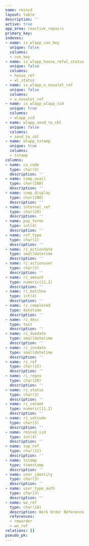 ```yaml
---
name: rminvd
layout: table
description: ''
active: true
app_area: reactive_repairs
primary_key: 
indexes:
- name: ix_wlapp_con_key
  unique: false
  columns:
  - con_key
- name: ix_wlapp_house_refwl_status
  unique: false
  columns:
  - house_ref
  - wl_status
- name: ix_wlapp_u_novalet_ref
  unique: false
  columns:
  - u_novalet_ref
- name: ix_wlapp_wlapp_sid
  unique: true
  columns:
  - wlapp_sid
- name: wlapp_send_to_cbl
  unique: false
  columns:
  - send_to_cbl
- name: wlapp_tstamp
  unique: true
  columns:
  - tstamp
columns:
- name: co_code
  type: char(3)
  description: ''
- name: comp_avail
  type: char(200)
  description: ''
- name: comp_display
  type: char(200)
  description: ''
- name: internal_ref
  type: char(20)
  description: ''
- name: pay_terms
  type: int(4)
  description: ''
- name: ref_type
  type: char(1)
  description: ''
- name: ri_actiondate
  type: smalldatetime
  description: ''
- name: ri_actionuser
  type: char(3)
  description: ''
- name: ri_amount
  type: numeric(11,2)
  description: ''
- name: ri_batchno
  type: int(4)
  description: ''
- name: ri_completed
  type: datetime
  description: ''
- name: ri_desc
  type: text
  description: ''
- name: ri_duedate
  type: smalldatetime
  description: ''
- name: ri_invdate
  type: smalldatetime
  description: ''
- name: ri_ref
  type: char(15)
  description: ''
- name: ri_regno
  type: char(20)
  description: ''
- name: ri_status
  type: char(3)
  description: ''
- name: ri_vatamt
  type: numeric(11,2)
  description: ''
- name: ri_vatcode
  type: char(3)
  description: ''
- name: rminvd_sid
  type: int(4)
  description: ''
- name: sup_ref
  type: char(12)
  description: ''
- name: tstamp
  type: timestamp
  description: ''
- name: user_identity
  type: char(3)
  description: ''
- name: user_type_auth
  type: char(3)
  description: ''
- name: wo_ref
  type: char(10)
  description: Work Order Reference
  references:
  - rmworder
  - wo_ref
relations: []
pseudo_pk: 
---
```


